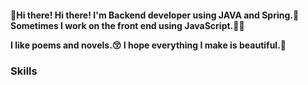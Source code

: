 <h4>👋Hi there! Hi there! I'm Backend developer using JAVA and Spring.🚀<br/>
Sometimes I work on the front end using JavaScript.👨‍💻
<br/>
  
I like poems and novels.😚
I hope everything I make is beautiful.🙏</h4>


<h3>Skills</h3>





